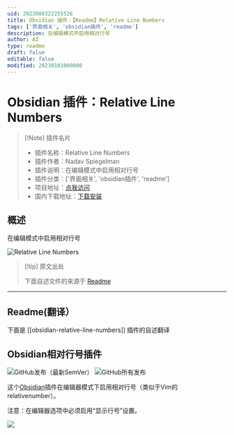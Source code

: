 ```yaml
---
uid: 2023080322255526
title: Obsidian 插件：【Readme】Relative Line Numbers
tags: ['界面相关', 'obsidian插件', 'readme']
description: 在编辑模式中启用相对行号
author: AI
type: readme
draft: false
editable: false
modified: 20230101000000
---
```


# Obsidian 插件：Relative Line Numbers

> [!Note] 插件名片
> - 插件名称：Relative Line Numbers
> - 插件作者：Nadav Spiegelman
> - 插件说明：在编辑模式中启用相对行号
> - 插件分类：['界面相关', 'obsidian插件', 'readme']
> - 项目地址：[点我访问](https://github.com/nadavspi/obsidian-relative-line-numbers)
> - 国内下载地址：[下载安装](https://pkmer.cn/products/plugin/pluginMarket/?obsidian-relative-line-numbers)

## 概述

在编辑模式中启用相对行号

![Relative Line Numbers](https://cdn.pkmer.cn/covers/obsidian-relative-line-numbers.gif!pkmer)

> [!tip] 原文出处
> 
>下面自述文件的来源于 [Readme](https://ghproxy.net/https://raw.githubusercontent.com/nadavspi/obsidian-relative-line-numbers/main/README.md)
> 

---

## Readme(翻译）

下面是 [[obsidian-relative-line-numbers]] 插件的自述翻译


## Obsidian相对行号插件

![GitHub发布（最新SemVer）](https://img.shields.io/github/v/release/nadavspi/obsidian-relative-line-numbers?style=for-the-badge)
![GitHub所有发布](https://img.shields.io/github/downloads/nadavspi/obsidian-relative-line-numbers/total?style=for-the-badge)

这个[Obsidian](https://obsidian.md/)插件在编辑器模式下启用相对行号（类似于Vim的relativenumber）。

注意：在编辑器选项中必须启用“显示行号”设置。

![](demo.gif)




